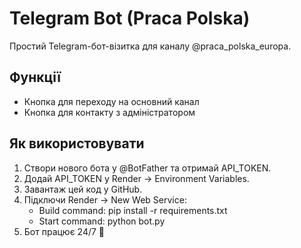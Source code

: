 # Telegram Bot (Praca Polska)

Простий Telegram-бот-візитка для каналу @praca_polska_europa.

## Функції
- Кнопка для переходу на основний канал
- Кнопка для контакту з адміністратором

## Як використовувати
1. Створи нового бота у @BotFather та отримай API_TOKEN.
2. Додай API_TOKEN у Render → Environment Variables.
3. Завантаж цей код у GitHub.
4. Підключи Render → New Web Service:
   - Build command: pip install -r requirements.txt
   - Start command: python bot.py
5. Бот працює 24/7 🚀

